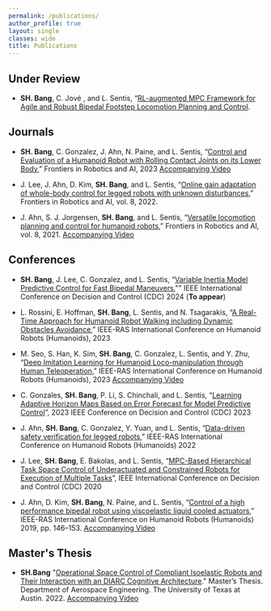 ```yaml
---
permalink: /publications/
author_profile: true
layout: single
classes: wide
title: Publications
---
```


Under Review
--------------------------------------------------------------
- **SH. Bang**, C. Jové , and L. Sentis, “[RL-augmented MPC Framework for Agile and Robust Bipedal Footstep Locomotion Planning and Control]().

Journals
--------------------------------------------------------------
- **SH. Bang**, C. Gonzalez, J. Ahn, N. Paine, and L. Sentis, “[Control and Evaluation of a Humanoid Robot with Rolling Contact Joints on its Lower Body](https://www.frontiersin.org/articles/10.3389/frobt.2023.1164660/full),” Frontiers in Robotics and AI, 2023 [Accompanying Video](https://youtu.be/9qVQzY0fic8) 

- J. Lee, J. Ahn, D. Kim, **SH. Bang**, and L. Sentis, “[Online gain adaptation of whole-body control for legged robots with unknown disturbances](https://www.frontiersin.org/articles/10.3389/frobt.2021.788902/full),” Frontiers in Robotics and AI, vol. 8, 2022.

- J. Ahn, S. J. Jorgensen, **SH. Bang**, and L. Sentis, “[Versatile locomotion planning and control for humanoid robots](https://www.frontiersin.org/articles/10.3389/frobt.2021.712239/full),” Frontiers in Robotics and AI, vol. 8, 2021. [Accompanying Video](https://www.youtube.com/watch?v=zRk9ja799mM)


Conferences
--------------------------------------------------------------
- **SH. Bang**, J. Lee, C. Gonzalez, and L. Sentis, “[Variable Inertia Model Predictive Control for Fast Bipedal Maneuvers](https://arxiv.org/abs/2407.16811),"" IEEE International Conference on Decision and Control (CDC) 2024 (**To appear**)

- L. Rossini, E. Hoffman, **SH. Bang**, L. Sentis, and N. Tsagarakis, “[A Real-Time Approach for Humanoid Robot Walking including Dynamic Obstacles Avoidance](https://ieeexplore.ieee.org/abstract/document/10375191),” IEEE-RAS International Conference on Humanoid Robots (Humanoids), 2023

- M. Seo, S. Han, K. Sim, **SH. Bang**, C. Gonzalez, L. Sentis, and Y. Zhu, “[Deep Imitation Learning for Humanoid Loco-manipulation through Human Teleoperation](https://ieeexplore.ieee.org/abstract/document/10375203),” IEEE-RAS International Conference on Humanoid Robots (Humanoids), 2023 [Accompanying Video](https://www.youtube.com/watch?v=nz23WyW4fWs)

- C. Gonzales, **SH. Bang**, P. Li, S. Chinchali, and L. Sentis, “[Learning Adaptive Horizon Maps Based on Error Forecast for Model Predictive Control](https://ieeexplore.ieee.org/abstract/document/10384131)”, 2023 IEEE Conference on Decision and Control (CDC) 2023

- J. Ahn, **SH. Bang**, C. Gonzalez, Y. Yuan, and L. Sentis, “[Data-driven safety verification for legged robots](https://ieeexplore.ieee.org/abstract/document/10000221),” IEEE-RAS International Conference on Humanoid Robots (Humanoids) 2022

- J. Lee, **SH. Bang**, E. Bakolas, and L. Sentis, “[MPC-Based Hierarchical Task Space Control of Underactuated and Constrained Robots for Execution of Multiple Tasks](https://ieeexplore.ieee.org/abstract/document/9304031)”, IEEE International Conference on Decision and Control (CDC) 2020

- J. Ahn, D. Kim, **SH. Bang**, N. Paine, and L. Sentis, “[Control of a high performance bipedal robot using viscoelastic liquid cooled actuators](https://ieeexplore.ieee.org/abstract/document/9035023),” IEEE-RAS International Conference on Humanoid Robots (Humanoids) 2019, pp. 146–153. [Accompanying Video](https://www.youtube.com/watch?v=GqU_If892Vw)


Master's Thesis
--------------------------------------------------------------
- **SH.Bang** "[Operational Space Control of Compliant Isoelastic Robots and Their Interaction with an DIARC Cognitive Architecture](https://repositories.lib.utexas.edu/items/1f2a5a12-1987-495d-b76d-880d9a30d5e0)." Master’s Thesis. Department of Aerospace Engineering. The University of Texas at Austin. 2022. [Accompanying Video](https://youtu.be/GjdQ5otZLDY)


